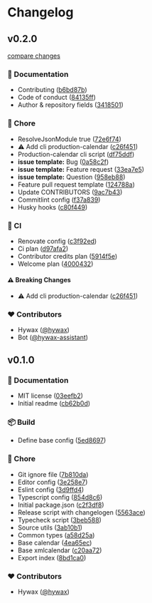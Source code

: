 # Changelog


## v0.2.0

[compare changes](https://github.com/hywax/production-calendar/compare/v0.1.0...v0.2.0)

### 📖 Documentation

- Contributing ([b6bd87b](https://github.com/hywax/production-calendar/commit/b6bd87b))
- Code of conduct ([84135ff](https://github.com/hywax/production-calendar/commit/84135ff))
- Author & repository fields ([3418501](https://github.com/hywax/production-calendar/commit/3418501))

### 🏡 Chore

- ResolveJsonModule true ([72e6f74](https://github.com/hywax/production-calendar/commit/72e6f74))
- ⚠️  Add cli production-calendar ([c26f451](https://github.com/hywax/production-calendar/commit/c26f451))
- Production-calendar cli script ([df75ddf](https://github.com/hywax/production-calendar/commit/df75ddf))
- **issue template:** Bug ([0a58c2f](https://github.com/hywax/production-calendar/commit/0a58c2f))
- **issue template:** Feature request ([33ea7e5](https://github.com/hywax/production-calendar/commit/33ea7e5))
- **issue template:** Question ([958eb88](https://github.com/hywax/production-calendar/commit/958eb88))
- Feature pull request template ([124788a](https://github.com/hywax/production-calendar/commit/124788a))
- Update CONTRIBUTORS ([9ac7b43](https://github.com/hywax/production-calendar/commit/9ac7b43))
- Commitlint config ([f37a839](https://github.com/hywax/production-calendar/commit/f37a839))
- Husky hooks ([c80f449](https://github.com/hywax/production-calendar/commit/c80f449))

### 🤖 CI

- Renovate config ([c3f92ed](https://github.com/hywax/production-calendar/commit/c3f92ed))
- Ci plan ([d97afa2](https://github.com/hywax/production-calendar/commit/d97afa2))
- Contributor credits plan ([5914f5e](https://github.com/hywax/production-calendar/commit/5914f5e))
- Welcome plan ([4000432](https://github.com/hywax/production-calendar/commit/4000432))

#### ⚠️ Breaking Changes

- ⚠️  Add cli production-calendar ([c26f451](https://github.com/hywax/production-calendar/commit/c26f451))

### ❤️ Contributors

- Hywax ([@hywax](http://github.com/hywax))
- Bot ([@hywax-assistant](http://github.com/hywax-assistant))

## v0.1.0


### 📖 Documentation

- MIT license ([03eefb2](https://github.com/hywax/production-calendar/commit/03eefb2))
- Initial readme ([cb62b0d](https://github.com/hywax/production-calendar/commit/cb62b0d))

### 📦 Build

- Define base config ([5ed8697](https://github.com/hywax/production-calendar/commit/5ed8697))

### 🏡 Chore

- Git ignore file ([7b810da](https://github.com/hywax/production-calendar/commit/7b810da))
- Editor config ([3e258e7](https://github.com/hywax/production-calendar/commit/3e258e7))
- Eslint config ([3d9ffd4](https://github.com/hywax/production-calendar/commit/3d9ffd4))
- Typescript config ([854d8c6](https://github.com/hywax/production-calendar/commit/854d8c6))
- Initial package.json ([c2f3df8](https://github.com/hywax/production-calendar/commit/c2f3df8))
- Release script with changelogen ([5563ace](https://github.com/hywax/production-calendar/commit/5563ace))
- Typecheck script ([3beb588](https://github.com/hywax/production-calendar/commit/3beb588))
- Source utils ([3ab10b1](https://github.com/hywax/production-calendar/commit/3ab10b1))
- Common types ([a58d25a](https://github.com/hywax/production-calendar/commit/a58d25a))
- Base calendar ([4ea65ec](https://github.com/hywax/production-calendar/commit/4ea65ec))
- Base xmlcalendar ([c20aa72](https://github.com/hywax/production-calendar/commit/c20aa72))
- Export index ([8bd1ca0](https://github.com/hywax/production-calendar/commit/8bd1ca0))

### ❤️ Contributors

- Hywax ([@hywax](http://github.com/hywax))


